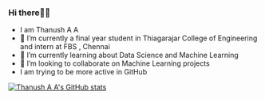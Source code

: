 ### Hi there👋👋

- I am Thanush A A
- 🔭 I’m currently a final year student in Thiagarajar College of Engineering and intern at FBS , Chennai
- 🌱 I’m currently learning about Data Science and Machine Learning
- 👯 I’m looking to collaborate on Machine Learning projects 
- I am trying to be more active in GitHub 

[![Thanush A A's GitHub stats](https://github-readme-stats.vercel.app/api?username=aathanush)](https://github.com/anuraghazra/github-readme-stats)
